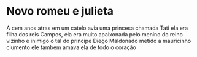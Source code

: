 <h1>Novo romeu e julieta</h1>

<p>A cem anos atras em um catelo avia uma princesa chamada Tati ela era filha dos reis Campos, ela era muito apaixonada pelo menino do reino vizinho e inimigo o tal do principe Diego Maldonado metido a mauricinho ciumento ele tambem amava ela de todo o coração</p>